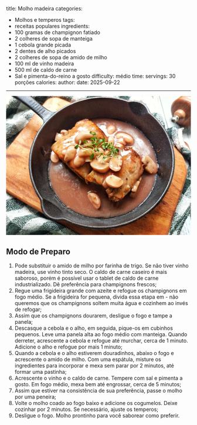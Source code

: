 title: Molho madeira
categories:
  - Molhos e temperos
tags:
  - receitas populares
ingredients:
  - 100 gramas de champignon fatiado
  - 2 colheres de sopa de manteiga
  - 1 cebola grande picada
  - 2 dentes de alho picados
  - 2 colheres de sopa de amido de milho
  - 100 ml de vinho madeira
  - 500 ml de caldo de carne
  - Sal e pimenta-do-reino a gosto
difficulty: médio
time:
servings: 30 porções
calories: 
author:
date: 2025-09-22
---
![Molho madeira](/images/molho_madeira.jpg)

## Modo de Preparo
1. Pode substituir o amido de milho por farinha de trigo. Se não tiver vinho madeira, use vinho tinto seco. O caldo de carne caseiro é mais saboroso, porém é possível usar o tablet de caldo de carne industrializado. Dê preferência para champignons frescos;
2. Regue uma frigideira grande com azeite e refogue os champignons em fogo médio. Se a frigideira for pequena, divida essa etapa em - não queremos que os champignons soltem muita água e cozinhem ao invés de refogar;
3. Assim que os champignons dourarem, desligue o fogo e tampe a panela;
4. Descasque a cebola e o alho, em seguida, pique-os em cubinhos pequenos. Leve uma panela alta ao fogo médio com manteiga. Quando derreter, acrescente a cebola e refogue até murchar, cerca de 1 minuto. Adicione o alho e refogue por mais 1 minuto;
5. Quando a cebola e o alho estiverem douradinhos, abaixo o fogo e acrescente o amido de milho. Com uma espátula, misture os ingredientes para incorporar e mexa sem parar por 2 minutos, até formar uma pastinha;
6. Acrescente o vinho e o caldo de carne. Tempere com sal e pimenta a gosto. Em fogo médio, mexa bem até engrossar, cerca de 5 minutos;
7. Assim que estiver na consistência de sua preferência, passe o molho por uma peneira;
8. Volte o molho coado ao fogo baixo e adicione os cogumelos. Deixe cozinhar por 2 minutos. Se necessário, ajuste os temperos;
9. Desligue o fogo. Molho prontinho para você saborear como preferir.